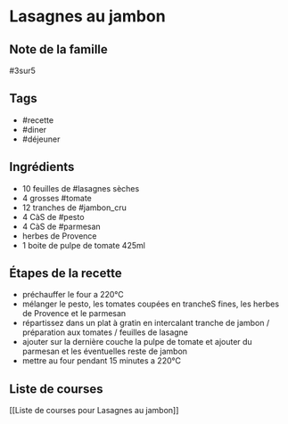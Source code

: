 # Lasagnes au jambon

## Note de la famille
#3sur5

## Tags 

- #recette
-  #diner
- #déjeuner
## Ingrédients 

- 10 feuilles de #lasagnes sèches 
- 4 grosses #tomate  
- 12 tranches de #jambon_cru 
- 4 CàS de #pesto
- 4 CàS de #parmesan
- herbes de Provence 
- 1 boite de pulpe de tomate 425ml
## Étapes de la recette 

- préchauffer le four a 220°C
- mélanger le pesto, les tomates coupées en trancheS fines, les herbes de Provence et le parmesan
- répartissez dans un plat à gratin en intercalant tranche de jambon / préparation aux tomates / feuilles de lasagne 
- ajouter sur la dernière couche la pulpe de tomate et ajouter du parmesan et les éventuelles reste de jambon 
- mettre au four pendant 15 minutes a 220°C 

## Liste de courses  
[[Liste de courses pour Lasagnes au jambon]]

